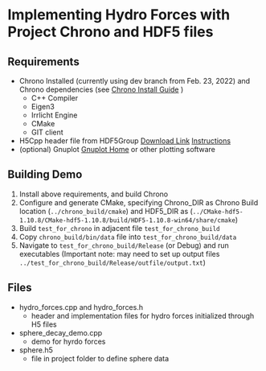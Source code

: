 # Implementing Hydro Forces with Project Chrono and HDF5 files

## Requirements
* Chrono Installed (currently using dev branch from Feb. 23, 2022) and Chrono dependencies (see [Chrono Install Guide](https://api.projectchrono.org/tutorial_install_chrono.html) )
	* C++ Compiler
	* Eigen3
	* Irrlicht Engine
	* CMake
	* GIT client
* H5Cpp header file from HDF5Group [Download Link](https://portal.hdfgroup.org/display/support/Downloads) [Instructions](https://portal.hdfgroup.org/display/support/Building+HDF5+with+CMake#BuildingHDF5withCMake-quickins)
* (optional) Gnuplot [Gnuplot Home](http://www.gnuplot.info/) or other plotting software

## Building Demo
1. Install above requirements, and build Chrono
2. Configure and generate CMake, specifying Chrono_DIR as Chrono Build location (`../chrono_build/cmake`) and HDF5_DIR as (`../CMake-hdf5-1.10.8/CMake-hdf5-1.10.8/build/HDF5-1.10.8-win64/share/cmake`)
3. Build `test_for_chrono` in adjacent file `test_for_chrono_build`
4. Copy `chrono_build/bin/data` file into `test_for_chrono_build/data`
5. Navigate to `test_for_chrono_build/Release` (or Debug) and run executables (Important note: may need to set up output files `../test_for_chrono_build/Release/outfile/output.txt`)

## Files
* hydro_forces.cpp and hydro_forces.h
	* header and implementation files for hydro forces initialized through H5 files
* sphere_decay_demo.cpp
	* demo for hyrdo forces 
* sphere.h5 
	* file in project folder to define sphere data
